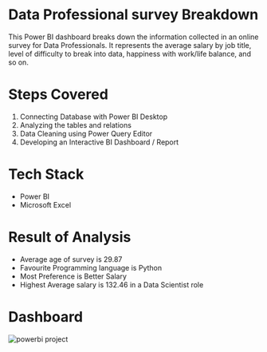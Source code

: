 # Data Professional survey Breakdown
This Power BI dashboard breaks down the information collected in an online survey for Data Professionals. It represents the average salary by job title, level of difficulty to break into data, happiness with work/life balance, and so on.





# Steps Covered
1. Connecting Database with Power BI Desktop
2. Analyzing the tables and relations
3. Data Cleaning using Power Query Editor
4. Developing an Interactive BI Dashboard / Report


# Tech Stack
* Power BI
* Microsoft Excel

# Result of Analysis
* Average age of survey is 29.87
* Favourite Programming language is Python
* Most Preference is Better Salary
* Highest Average salary is 132.46 in a Data Scientist role

# Dashboard

![powerbi project](https://user-images.githubusercontent.com/93156994/224533828-8531b00d-68c5-47ce-81ec-d5d99c6584d7.png)
